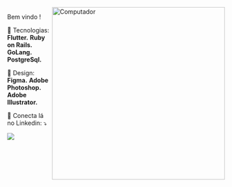 <img src="https://raw.githubusercontent.com/MicaelliMedeiros/micaellimedeiros/master/image/computer-illustration.png" min-width="400px" max-width="400px" width="400px" align="right" alt="Computador">

<p align="left"> 
  Bem vindo !
</p>

<p align="left">
  💼 Tecnologias: <strong>Flutter.</strong> <strong>Ruby on Rails.</strong> <strong>GoLang.</strong> <strong>PostgreSql.</strong>
</p>

<p align="left">
  🦄 Design: <strong>Figma.</strong> <strong>Adobe Photoshop.</strong> <strong>Adobe Illustrator.</strong>
</p>

<p align="left">
  💌 Conecta lá no Linkedin: ⤵️
</p>

<p align="left">
  <a href="#" alt="Linkedin">
  <img src="https://img.shields.io/badge/-Linkedin-0e76a8?style=flat-square&logo=Linkedin&logoColor=white&link=https://www.linkedin.com/in/vicente-ferreira/" /></a>
</p>  
